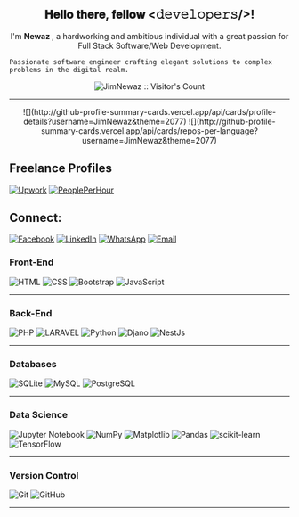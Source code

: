<div align="center">
  <h2> 𝐇𝐞𝐥𝐥𝐨 𝐭𝐡𝐞𝐫𝐞, 𝐟𝐞𝐥𝐥𝐨𝐰 <𝚍𝚎𝚟𝚎𝚕𝚘𝚙𝚎𝚛𝚜/>! </h2>
</div>

<div align="center">
  <p> 
    I'm <b> Newaz </b>, a hardworking and ambitious individual with a great passion for Full Stack Software/Web Development. 
  </p>    

</div>


```
Passionate software engineer crafting elegant solutions to complex problems in the digital realm.
```

<div align="center"> <p><img src="https://profile-counter.glitch.me/{JimNewaz}/count.svg" alt="JimNewaz :: Visitor's Count" /></p> </div>

<hr>
<div align="center">
![](http://github-profile-summary-cards.vercel.app/api/cards/profile-details?username=JimNewaz&theme=2077)
![](http://github-profile-summary-cards.vercel.app/api/cards/repos-per-language?username=JimNewaz&theme=2077)
</div>

## Freelance Profiles
[![Upwork](https://img.shields.io/badge/UpWork-6FDA44?style=for-the-badge&logo=Upwork&logoColor=white)](https://www.upwork.com/freelancers/~0145d52d72c6c3e698)
[![PeoplePerHour](https://img.shields.io/badge/peopleperhour-FF7300?style=for-the-badge&logo=peopleperhour&logoColor=white)](https://www.peopleperhour.com/freelancer/technology-programming/sayed_nur_e-newaz-wix-php-wordpress-laravel-qajvavx)

## Connect:
[![Facebook](https://img.shields.io/badge/Facebook-%231877F2.svg?logo=Facebook&logoColor=white&style=for-the-badge)](https://www.facebook.com/jim.newaz)
[![LinkedIn](https://img.shields.io/badge/linkedin-%230077B5.svg?logo=linkedin&logoColor=white&style=for-the-badge)](https://www.linkedin.com/in/sayed-nur-e-newaz-77a40a1b8/) 
[![WhatsApp](https://img.shields.io/badge/WhatsApp-25D366?logo=whatsapp&logoColor=white&style=for-the-badge)](https://wa.me/01611163133)
[![Email](https://img.shields.io/badge/Gmail-D14836?style=for-the-badge&logo=gmail&logoColor=white)](mailto:ximnewaz@gmail.com)

### Front-End
![HTML](https://img.shields.io/badge/HTML-239120?style=for-the-badge&logo=html5&logoColor=white) ![CSS](https://img.shields.io/badge/CSS-0037ff?&style=for-the-badge&logo=css3&logoColor=white) ![Bootstrap](https://img.shields.io/badge/bootstrap-%23563D7C.svg?logo=bootstrap&logoColor=white&style=for-the-badge) ![JavaScript](https://img.shields.io/badge/javascript-%23323330.svg?logo=javascript&logoColor=%23F7DF1E&style=for-the-badge)

<hr>

### Back-End

![PHP](https://img.shields.io/badge/PHP-777BB4?style=for-the-badge&logo=php&logoColor=white) 
![LARAVEL](https://img.shields.io/badge/Laravel-FF2D20?style=for-the-badge&logo=laravel&logoColor=white) 
![Python](https://img.shields.io/badge/Python-14354C?style=for-the-badge&logo=python&logoColor=white) 
![Djano](https://img.shields.io/badge/Django-092E20?style=for-the-badge&logo=django&logoColor=white)
![NestJs](https://img.shields.io/badge/NestJs-E0234E?style=for-the-badge&logo=NestJs&logoColor=white)

<hr>

### Databases
![SQLite](https://img.shields.io/badge/SQLite-07405E?style=for-the-badge&logo=sqlite&logoColor=white) ![MySQL](https://img.shields.io/badge/MySQL-00000F?style=for-the-badge&logo=mysql&logoColor=white) ![PostgreSQL](https://img.shields.io/badge/PostgreSQL-316192?style=for-the-badge&logo=postgresql&logoColor=white)

<hr>

### Data Science

![Jupyter Notebook](https://img.shields.io/badge/jupyter-%23FA0F00.svg?style=for-the-badge&logo=jupyter&logoColor=white)
![NumPy](https://img.shields.io/badge/numpy-%23013243.svg?style=for-the-badge&logo=numpy&logoColor=white)
![Matplotlib](https://img.shields.io/badge/Matplotlib-%23ffffff.svg?style=for-the-badge&logo=Matplotlib&logoColor=black)
![Pandas](https://img.shields.io/badge/pandas-%23150458.svg?style=for-the-badge&logo=pandas&logoColor=white)
![scikit-learn](https://img.shields.io/badge/scikit--learn-%23F7931E.svg?style=for-the-badge&logo=scikit-learn&logoColor=white)
![TensorFlow](https://img.shields.io/badge/TensorFlow-FF6F00?style=for-the-badge&logo=tensorflow&logoColor=white)

<hr>

### Version Control

![Git](https://img.shields.io/badge/git-%23F05033.svg?logo=git&logoColor=white&style=for-the-badge) ![GitHub](https://img.shields.io/badge/github-%23121011.svg?logo=github&logoColor=white&style=for-the-badge)

<hr>

<br>









